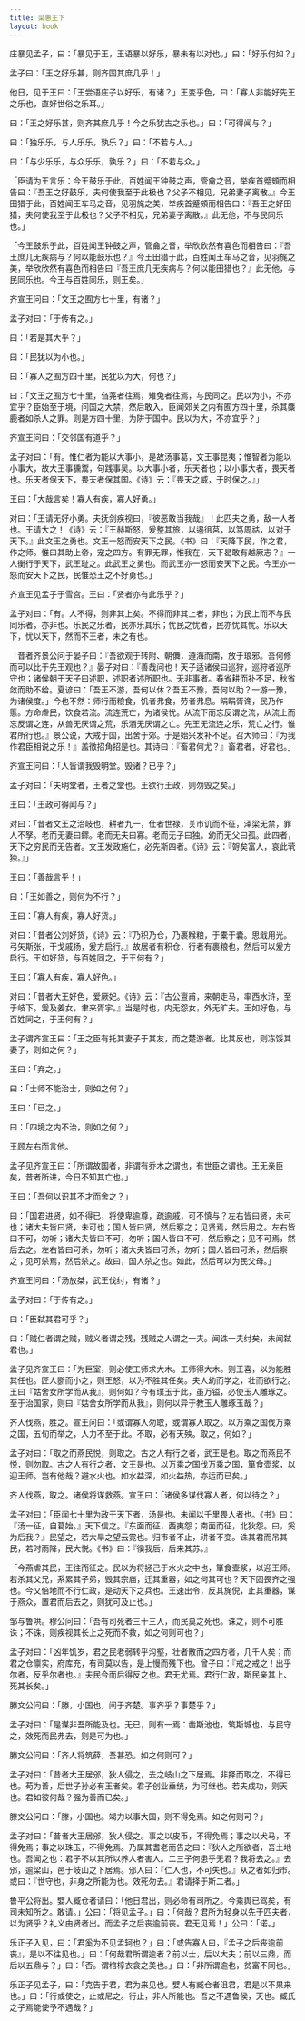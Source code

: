 ```yaml
---
title: 梁惠王下
layout: book
---
```


庄暴见孟子，曰：「暴见于王，王语暴以好乐，暴未有以对也。」曰：「好乐何如？」

孟子曰：「王之好乐甚，则齐国其庶几乎！」

他日，见于王曰：「王尝语庄子以好乐，有诸？」王变乎色，曰：「寡人非能好先王之乐也，直好世俗之乐耳。」

曰：「王之好乐甚，则齐其庶几乎！今之乐犹古之乐也。」曰：「可得闻与？」

曰：「独乐乐，与人乐乐，孰乐？」曰：「不若与人。」

曰：「与少乐乐，与众乐乐，孰乐？」曰：「不若与众。」

「臣请为王言乐：今王鼓乐于此，百姓闻王钟鼓之声，管龠之音，举疾首蹙頞而相告曰：『吾王之好鼓乐，夫何使我至于此极也？父子不相见，兄弟妻子离散。』今王田猎于此，百姓闻王车马之音，见羽旄之美，举疾首蹙頞而相告曰：『吾王之好田猎，夫何使我至于此极也？父子不相见，兄弟妻子离散。』此无他，不与民同乐也。」

「今王鼓乐于此，百姓闻王钟鼓之声，管龠之音，举欣欣然有喜色而相告曰：『吾王庶几无疾病与？何以能鼓乐也？』今王田猎于此，百姓闻王车马之音，见羽旄之美，举欣欣然有喜色而相告曰『吾王庶几无疾病与？何以能田猎也？』此无他，与民同乐也。今王与百姓同乐，则王矣。」

齐宣王问曰：「文王之囿方七十里，有诸？」

孟子对曰：「于传有之。」

曰：「若是其大乎？」

曰：「民犹以为小也。」

曰：「寡人之囿方四十里，民犹以为大，何也？」

曰：「文王之囿方七十里，刍荛者往焉，雉兔者往焉，与民同之。民以为小，不亦宜乎？臣始至于境，问国之大禁，然后敢入。臣闻郊关之内有囿方四十里，杀其麋鹿者如杀人之罪。则是方四十里，为阱于国中。民以为大，不亦宜乎？」

齐宣王问曰：「交邻国有道乎？」

孟子对曰：「有。惟仁者为能以大事小，是故汤事葛，文王事昆夷；惟智者为能以小事大，故大王事獯鬻，句践事吴。以大事小者，乐天者也；以小事大者，畏天者也。乐天者保天下，畏天者保其国。《诗》云：『畏天之威，于时保之。』」

王曰：「大哉言矣！寡人有疾，寡人好勇。」

对曰：「王请无好小勇。夫抚剑疾视曰，『彼恶敢当我哉』！此匹夫之勇，敌一人者也。王请大之！《诗》云：『王赫斯怒，爰整其旅，以遏徂莒，以笃周祜，以对于天下。』此文王之勇也。文王一怒而安天下之民。《书》曰：『天降下民，作之君，作之师。惟曰其助上帝，宠之四方。有罪无罪，惟我在，天下曷敢有越厥志？』一人衡行于天下，武王耻之。此武王之勇也。而武王亦一怒而安天下之民。今王亦一怒而安天下之民，民惟恐王之不好勇也。」

齐宣王见孟子于雪宫。王曰：「贤者亦有此乐乎？」

孟子对曰：「有。人不得，则非其上矣。不得而非其上者，非也；为民上而不与民同乐者，亦非也。乐民之乐者，民亦乐其乐；忧民之忧者，民亦忧其忧。乐以天下，忧以天下，然而不王者，未之有也。

「昔者齐景公问于晏子曰：『吾欲观于转附、朝儛，遵海而南，放于琅邪。吾何修而可以比于先王观也？』晏子对曰：『善哉问也！天子适诸侯曰巡狩，巡狩者巡所守也；诸侯朝于天子曰述职，述职者述所职也。无非事者。春省耕而补不足，秋省敛而助不给。夏谚曰：「吾王不游，吾何以休？吾王不豫，吾何以助？一游一豫，为诸侯度。」今也不然：师行而粮食，饥者弗食，劳者弗息。睊睊胥谗，民乃作慝。方命虐民，饮食若流。流连荒亡，为诸侯忧。从流下而忘反谓之流，从流上而忘反谓之连，从兽无厌谓之荒，乐酒无厌谓之亡。先王无流连之乐，荒亡之行。惟君所行也。』景公说，大戒于国，出舍于郊。于是始兴发补不足。召大师曰：『为我作君臣相说之乐！』盖徵招角招是也。其诗曰：『畜君何尤？』畜君者，好君也。」

齐宣王问曰：「人皆谓我毁明堂。毁诸？已乎？」

孟子对曰：「夫明堂者，王者之堂也。王欲行王政，则勿毁之矣。」

王曰：「王政可得闻与？」

对曰：「昔者文王之治岐也，耕者九一，仕者世禄，关市讥而不征，泽梁无禁，罪人不孥。老而无妻曰鳏。老而无夫曰寡。老而无子曰独。幼而无父曰孤。此四者，天下之穷民而无告者。文王发政施仁，必先斯四者。《诗》云：『哿矣富人，哀此茕独。』」

王曰：「善哉言乎！」

曰：「王如善之，则何为不行？」

王曰：「寡人有疾，寡人好货。」

对曰：「昔者公刘好货，《诗》云：『乃积乃仓，乃裹糇粮，于橐于囊。思戢用光。弓矢斯张，干戈戚扬，爰方启行。』故居者有积仓，行者有裹粮也，然后可以爰方启行。王如好货，与百姓同之，于王何有？」

王曰：「寡人有疾，寡人好色。」

对曰：「昔者大王好色，爱厥妃。《诗》云：『古公亶甫，来朝走马，率西水浒，至于岐下。爰及姜女，聿来胥宇。』当是时也，内无怨女，外无旷夫。王如好色，与百姓同之，于王何有？」

孟子谓齐宣王曰：「王之臣有托其妻子于其友，而之楚游者。比其反也，则冻馁其妻子，则如之何？」

王曰：「弃之。」

曰：「士师不能治士，则如之何？」

王曰：「已之。」

曰：「四境之内不治，则如之何？」

王顾左右而言他。

孟子见齐宣王曰：「所谓故国者，非谓有乔木之谓也，有世臣之谓也。王无亲臣矣，昔者所进，今日不知其亡也。」

王曰：「吾何以识其不才而舍之？」

曰：「国君进贤，如不得已，将使卑逾尊，疏逾戚，可不慎与？左右皆曰贤，未可也；诸大夫皆曰贤，未可也；国人皆曰贤，然后察之；见贤焉，然后用之。左右皆曰不可，勿听；诸大夫皆曰不可，勿听；国人皆曰不可，然后察之；见不可焉，然后去之。左右皆曰可杀，勿听；诸大夫皆曰可杀，勿听；国人皆曰可杀，然后察之；见可杀焉，然后杀之。故曰，国人杀之也。如此，然后可以为民父母。」

齐宣王问曰：「汤放桀，武王伐纣，有诸？」

孟子对曰：「于传有之。」

曰：「臣弑其君可乎？」

曰：「贼仁者谓之贼，贼义者谓之残，残贼之人谓之一夫。闻诛一夫纣矣，未闻弑君也。」

孟子见齐宣王曰：「为巨室，则必使工师求大木。工师得大木。则王喜，以为能胜其任也。匠人斵而小之，则王怒，以为不胜其任矣。夫人幼而学之，壮而欲行之。王曰『姑舍女所学而从我』，则何如？今有璞玉于此，虽万镒，必使玉人雕琢之。至于治国家，则曰『姑舍女所学而从我』，则何以异于教玉人雕琢玉哉？」

齐人伐燕，胜之。宣王问曰：「或谓寡人勿取，或谓寡人取之。以万乘之国伐万乘之国，五旬而举之，人力不至于此。不取，必有天殃。取之，何如？」

孟子对曰：「取之而燕民悦，则取之。古之人有行之者，武王是也。取之而燕民不悦，则勿取。古之人有行之者，文王是也。以万乘之国伐万乘之国，箪食壶浆，以迎王师。岂有他哉？避水火也。如水益深，如火益热，亦运而已矣。」

齐人伐燕，取之。诸侯将谋救燕。宣王曰：「诸侯多谋伐寡人者，何以待之？」

孟子对曰：「臣闻七十里为政于天下者，汤是也。未闻以千里畏人者也。《书》曰：『汤一征，自葛始。』天下信之。『东面而征，西夷怨；南面而征，北狄怨。曰，奚为后我？』民望之，若大旱之望云霓也。归市者不止，耕者不变。诛其君而吊其民，若时雨降，民大悦。《书》曰：『徯我后，后来其苏。』

「今燕虐其民，王往而征之。民以为将拯己于水火之中也，箪食壶浆，以迎王师。若杀其父兄，系累其子弟，毁其宗庙，迁其重器，如之何其可也？天下固畏齐之强也。今又倍地而不行仁政，是动天下之兵也。王速出令，反其旄倪，止其重器，谋于燕众，置君而后去之，则犹可及止也。」

邹与鲁哄。穆公问曰：「吾有司死者三十三人，而民莫之死也。诛之，则不可胜诛；不诛，则疾视其长上之死而不救，如之何则可也？」

孟子对曰：「凶年饥岁，君之民老弱转乎沟壑，壮者散而之四方者，几千人矣；而君之仓廪实，府库充，有司莫以告，是上慢而残下也。曾子曰：『戒之戒之！出乎尔者，反乎尔者也。』夫民今而后得反之也。君无尤焉。君行仁政，斯民亲其上、死其长矣。」

滕文公问曰：「滕，小国也，间于齐楚。事齐乎？事楚乎？」

孟子对曰：「是谋非吾所能及也。无已，则有一焉：凿斯池也，筑斯城也，与民守之，效死而民弗去，则是可为也。」

滕文公问曰：「齐人将筑薛，吾甚恐。如之何则可？」

孟子对曰：「昔者大王居邠，狄人侵之，去之岐山之下居焉。非择而取之，不得已也。苟为善，后世子孙必有王者矣。君子创业垂统，为可继也。若夫成功，则天也。君如彼何哉？强为善而已矣。」

滕文公问曰：「滕，小国也。竭力以事大国，则不得免焉。如之何则可？」

孟子对曰：「昔者大王居邠，狄人侵之。事之以皮币，不得免焉；事之以犬马，不得免焉；事之以珠玉，不得免焉。乃属其耆老而告之曰：『狄人之所欲者，吾土地也。吾闻之也：君子不以其所以养人者害人。二三子何患乎无君？我将去之。』去邠，逾梁山，邑于岐山之下居焉。邠人曰：『仁人也，不可失也。』从之者如归市。或曰：『世守也，非身之所能为也。效死勿去。』君请择于斯二者。」

鲁平公将出。嬖人臧仓者请曰：「他日君出，则必命有司所之。今乘舆已驾矣，有司未知所之。敢请。」公曰：「将见孟子。」曰：「何哉？君所为轻身以先于匹夫者，以为贤乎？礼义由贤者出。而孟子之后丧逾前丧。君无见焉！」公曰：「诺。」

乐正子入见，曰：「君奚为不见孟轲也？」曰：「或告寡人曰，『孟子之后丧逾前丧』，是以不往见也。」曰：「何哉君所谓逾者？前以士，后以大夫；前以三鼎，而后以五鼎与？」曰：「否。谓棺椁衣衾之美也。」曰：「非所谓逾也，贫富不同也。」

乐正子见孟子，曰：「克告于君，君为来见也。嬖人有臧仓者沮君，君是以不果来也。」曰：「行或使之，止或尼之。行止，非人所能也。吾之不遇鲁侯，天也。臧氏之子焉能使予不遇哉？」

